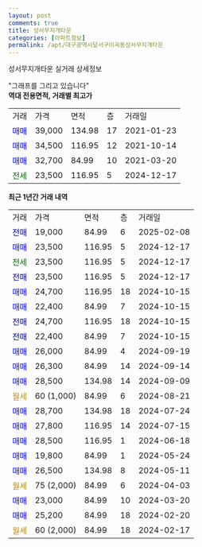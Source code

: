 ```yaml
---
layout: post
comments: true
title: 성서무지개타운
categories: [아파트정보]
permalink: /apt/대구광역시달서구이곡동성서무지개타운
---
```


성서무지개타운 실거래 상세정보

<script type="text/javascript">
  google.charts.load('current', {'packages':['line', 'corechart']});
  google.charts.setOnLoadCallback(drawChart);

  function drawChart() {
    var data = new google.visualization.DataTable();
    data.addColumn('date', '거래일');
    data.addColumn('number', "매매");
    data.addColumn('number', "전세");
    data.addColumn('number', "전매");

    data.addRows([[new Date(Date.parse("2025-02-08")), null, null, 19000], [new Date(Date.parse("2024-12-17")), 23500, null, null], [new Date(Date.parse("2024-12-17")), null, 23500, null], [new Date(Date.parse("2024-12-17")), null, null, 23500], [new Date(Date.parse("2024-10-15")), 24700, null, null], [new Date(Date.parse("2024-10-15")), 22400, null, null], [new Date(Date.parse("2024-10-15")), null, null, 24700], [new Date(Date.parse("2024-10-15")), null, null, 22400], [new Date(Date.parse("2024-09-19")), 26000, null, null], [new Date(Date.parse("2024-09-14")), 26300, null, null], [new Date(Date.parse("2024-09-09")), 28500, null, null], [new Date(Date.parse("2024-08-21")), null, null, null], [new Date(Date.parse("2024-07-24")), 28700, null, null], [new Date(Date.parse("2024-07-15")), 27800, null, null], [new Date(Date.parse("2024-06-18")), 28500, null, null], [new Date(Date.parse("2024-05-24")), 19800, null, null], [new Date(Date.parse("2024-05-11")), 26500, null, null], [new Date(Date.parse("2024-04-03")), null, null, null], [new Date(Date.parse("2024-03-20")), 23000, null, null], [new Date(Date.parse("2024-02-20")), 25200, null, null], [new Date(Date.parse("2024-02-17")), null, null, null]]);

    var options = {
      hAxis: {
        format: 'yyyy/MM/dd'
      },    
      lineWidth: 0,
      pointsVisible: true,    
      title: '최근 1년간 유형별 실거래가 분포',
      legend: { position: 'bottom' }
    };

    var formatter = new google.visualization.NumberFormat({pattern:'###,###'} );
    formatter.format(data, 1);
    formatter.format(data, 2);
    
    setTimeout(function() {
        var chart = new google.visualization.LineChart(document.getElementById('columnchart_material'));
        chart.draw(data, (options));
        document.getElementById('loading').style.display = 'none';
    }, 200);
  }
</script>


<div id="loading" style="z-index:20; display: block; margin-left: 0px">"그래프를 그리고 있습니다"</div>
<div id="columnchart_material" style="width: 95%; margin-left: 0px; display: block"></div>
<!-- contents start -->
<b>역대 전용면적, 거래별 최고가</b>
<table class="sortable">
    <tr>
      <td>거래</td>
      <td>가격</td>
      <td>면적</td>
      <td>층</td>
      <td>거래일</td>
    </tr>
        <tr>
          <td><a style="color: blue">매매</a></td>
          <td>39,000</td>
          <td>134.98</td>
          <td>17</td>
          <td>2021-01-23</td>
        </tr>            <tr>
          <td><a style="color: blue">매매</a></td>
          <td>34,500</td>
          <td>116.95</td>
          <td>12</td>
          <td>2021-10-14</td>
        </tr>            <tr>
          <td><a style="color: blue">매매</a></td>
          <td>32,700</td>
          <td>84.99</td>
          <td>10</td>
          <td>2021-03-20</td>
        </tr>        
        <tr>
              <td><a style="color: darkgreen">전세</a></td>
              <td>23,500</td>
              <td>116.95</td>
              <td>5</td>
              <td>2024-12-17</td>
            </tr>        
    
</table>

<b>최근 1년간 거래 내역</b>

<table class="sortable">
    <tr>
      <td>거래</td>
      <td>가격</td>
      <td>면적</td>
      <td>층</td>
      <td>거래일</td>
    </tr>
    <tr>
      <td><a style="color: darkblue">전매</a></td>
      <td>19,000</td>
      <td>84.99</td>
      <td>6</td>
      <td>2025-02-08</td>
    </tr>          <tr>
      <td><a style="color: blue">매매</a></td>
      <td>23,500</td>
      <td>116.95</td>
      <td>5</td>
      <td>2024-12-17</td>
    </tr>          <tr>
      <td><a style="color: darkgreen">전세</a></td>
      <td>23,500</td>
      <td>116.95</td>
      <td>5</td>
      <td>2024-12-17</td>
    </tr>          <tr>
      <td><a style="color: darkblue">전매</a></td>
      <td>23,500</td>
      <td>116.95</td>
      <td>5</td>
      <td>2024-12-17</td>
    </tr>          <tr>
      <td><a style="color: blue">매매</a></td>
      <td>24,700</td>
      <td>116.95</td>
      <td>18</td>
      <td>2024-10-15</td>
    </tr>          <tr>
      <td><a style="color: blue">매매</a></td>
      <td>22,400</td>
      <td>84.99</td>
      <td>7</td>
      <td>2024-10-15</td>
    </tr>          <tr>
      <td><a style="color: darkblue">전매</a></td>
      <td>24,700</td>
      <td>116.95</td>
      <td>18</td>
      <td>2024-10-15</td>
    </tr>          <tr>
      <td><a style="color: darkblue">전매</a></td>
      <td>22,400</td>
      <td>84.99</td>
      <td>7</td>
      <td>2024-10-15</td>
    </tr>          <tr>
      <td><a style="color: blue">매매</a></td>
      <td>26,000</td>
      <td>84.99</td>
      <td>4</td>
      <td>2024-09-19</td>
    </tr>          <tr>
      <td><a style="color: blue">매매</a></td>
      <td>26,300</td>
      <td>84.99</td>
      <td>14</td>
      <td>2024-09-14</td>
    </tr>          <tr>
      <td><a style="color: blue">매매</a></td>
      <td>28,500</td>
      <td>134.98</td>
      <td>14</td>
      <td>2024-09-09</td>
    </tr>          <tr>
      <td><a style="color: darkgoldenrod">월세</a></td>
      <td>60 (1,000)</td>
      <td>84.99</td>
      <td>6</td>
      <td>2024-08-21</td>
    </tr>          <tr>
      <td><a style="color: blue">매매</a></td>
      <td>28,700</td>
      <td>134.98</td>
      <td>18</td>
      <td>2024-07-24</td>
    </tr>          <tr>
      <td><a style="color: blue">매매</a></td>
      <td>27,800</td>
      <td>116.95</td>
      <td>14</td>
      <td>2024-07-15</td>
    </tr>          <tr>
      <td><a style="color: blue">매매</a></td>
      <td>28,500</td>
      <td>116.95</td>
      <td>1</td>
      <td>2024-06-18</td>
    </tr>          <tr>
      <td><a style="color: blue">매매</a></td>
      <td>19,800</td>
      <td>84.99</td>
      <td>1</td>
      <td>2024-05-24</td>
    </tr>          <tr>
      <td><a style="color: blue">매매</a></td>
      <td>26,500</td>
      <td>134.98</td>
      <td>8</td>
      <td>2024-05-11</td>
    </tr>          <tr>
      <td><a style="color: darkgoldenrod">월세</a></td>
      <td>75 (2,000)</td>
      <td>84.99</td>
      <td>6</td>
      <td>2024-04-03</td>
    </tr>          <tr>
      <td><a style="color: blue">매매</a></td>
      <td>23,000</td>
      <td>84.99</td>
      <td>10</td>
      <td>2024-03-20</td>
    </tr>          <tr>
      <td><a style="color: blue">매매</a></td>
      <td>25,200</td>
      <td>84.99</td>
      <td>18</td>
      <td>2024-02-20</td>
    </tr>          <tr>
      <td><a style="color: darkgoldenrod">월세</a></td>
      <td>60 (2,000)</td>
      <td>84.99</td>
      <td>18</td>
      <td>2024-02-17</td>
    </tr>      </table>
<!-- contents end -->    

